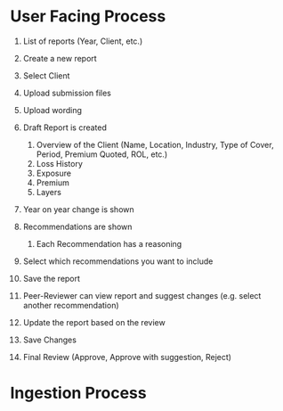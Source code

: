 # User Facing Process

1. List of reports (Year, Client, etc.)
2. Create a new report

  1. Select Client
  2. Upload submission files 
  3. Upload wording

  4. Draft Report is created
     1. Overview of the Client (Name, Location, Industry, Type of Cover, Period, Premium Quoted, ROL, etc.)
     2. Loss History
     3. Exposure
     4. Premium
     5. Layers
  5. Year on year change is shown
  6. Recommendations are shown
     1. Each Recommendation has a reasoning


  7. Select which recommendations you want to include
  8. Save the report

  9. Peer-Reviewer can view report and suggest changes (e.g. select another recommendation)

  10. Update the report based on the review
  11. Save Changes

  12. Final Review (Approve, Approve with suggestion, Reject)


# Ingestion Process